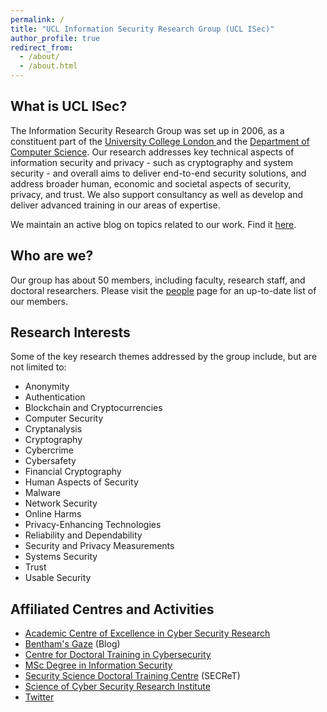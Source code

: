 ```yaml
---
permalink: /
title: "UCL Information Security Research Group (UCL ISec)"
author_profile: true
redirect_from: 
  - /about/
  - /about.html
---
```


## What is UCL ISec?

The Information Security Research Group was set up in 2006, as a constituent part of the [University College London
](https://www.ucl.ac.uk) and the [Department of Computer Science](https://www.ucl.ac.uk/computer-science/). Our research addresses key technical aspects of information security and privacy - such as cryptography and system security - and overall aims to deliver end-to-end security solutions, and address broader human, economic and societal aspects of security, privacy, and trust. We also support consultancy as well as develop and deliver advanced training in our areas of expertise. 

We maintain an active blog on topics related to our work. Find it [here](https://www.benthamsgaze.org/).

## Who are we?
Our group has about 50 members, including faculty, research staff, and doctoral researchers. Please visit the [people](/people) page for an up-to-date list of our members.

## Research Interests
Some of the key research themes addressed by the group include, but are not limited to:

- Anonymity
- Authentication
- Blockchain and Cryptocurrencies
- Computer Security
- Cryptanalysis
- Cryptography
- Cybercrime
- Cybersafety
- Financial Cryptography
- Human Aspects of Security
- Malware
- Network Security
- Online Harms
- Privacy-Enhancing Technologies
- Reliability and Dependability
- Security and Privacy Measurements
- Systems Security
- Trust
- Usable Security


## Affiliated Centres and Activities

- [Academic Centre of Excellence in Cyber Security Research](https://www.ucl.ac.uk/cybersecurity-centre-of-excellence/)
- [Bentham's Gaze](https://benthamsgaze.org/) (Blog)
- [Centre for Doctoral Training in Cybersecurity](https://www.ucl.ac.uk/cybersecurity-cdt/)
- [MSc Degree in Information Security](https://www.ucl.ac.uk/computer-science/study/postgraduate-taught/information-security-msc)
- [Security Science Doctoral Training Centre](http://www.ucl.ac.uk/secret/homepage) (SECReT)
- [Science of Cyber Security Research Institute](http://www.ucl.ac.uk/cybersecurity/)
- [Twitter](https://twitter.com/uclisec)